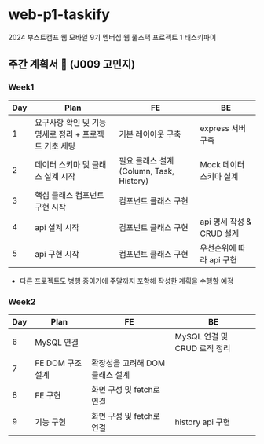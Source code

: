 # web-p1-taskify

2024 부스트캠프 웹 모바일 9기 멤버십 웹 풀스택 프로젝트 1 태스키파이

## 주간 계획서 📝 (J009 고민지)

### Week1

| Day | Plan                                                   | FE                                       | BE                        |
| --- | ------------------------------------------------------ | ---------------------------------------- | ------------------------- |
| 1   | 요구사항 확인 및 기능 명세로 정리 + 프로젝트 기초 세팅 | 기본 레이아웃 구축                       | express 서버 구축         |
| 2   | 데이터 스키마 및 클래스 설계 시작                      | 필요 클래스 설계 (Column, Task, History) | Mock 데이터 스키마 설계   |
| 3   | 핵심 클래스 컴포넌트 구현 시작                         | 컴포넌트 클래스 구현                     |                           |
| 4   | api 설계 시작                                          | 컴포넌트 클래스 구현                     | api 명세 작성 & CRUD 설계 |
| 5   | api 구현 시작                                          | 컴포넌트 클래스 구현                     | 우선순위에 따라 api 구현  |

- 다른 프로젝트도 병행 중이기에 주말까지 포함해 작성한 계획을 수행할 예정

### Week2

| Day | Plan             | FE                              | BE                           |
| --- | ---------------- | ------------------------------- | ---------------------------- |
| 6   | MySQL 연결       |                                 | MySQL 연결 및 CRUD 로직 정리 |
| 7   | FE DOM 구조 설계 | 확장성을 고려해 DOM 클래스 설계 |                              |
| 8   | FE 구현          | 화면 구성 및 fetch로 연결       |                              |
| 9   | 기능 구현        | 화면 구성 및 fetch로 연결       | history api 구현             |